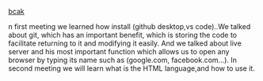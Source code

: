[bcak](../README.md)

n first meeting we learned how install (github desktop,vs code)..We talked about git, which has an important benefit, which is storing the code to facilitate returning to it and modifying it easily.
And we talked about live server  and his most
important function which allows us to open any browser by typing its name such as (google.com,
facebook.com...).
In second meeting we will learn what 
 is the HTML language,and how to use it.
